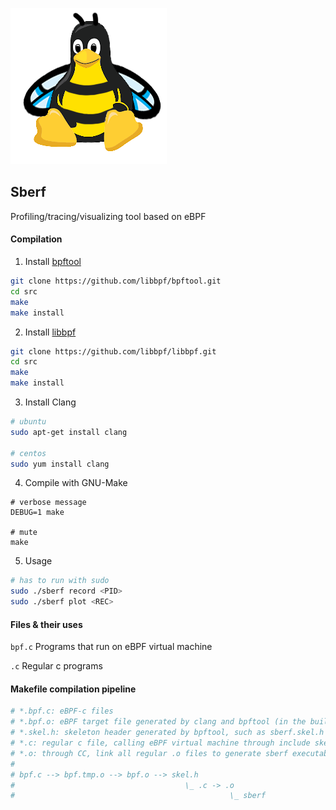 ![sberf-thumbnail](/images/sberf-transparent.png)

## Sberf
Profiling/tracing/visualizing tool based on eBPF

#### Compilation

1. Install [bpftool](https://github.com/libbpf/bpftool)

```bash
git clone https://github.com/libbpf/bpftool.git
cd src
make
make install
```

2. Install [libbpf](https://github.com/libbpf/libbpf)

```bash
git clone https://github.com/libbpf/libbpf.git
cd src
make
make install
```

3. Install Clang

```bash
# ubuntu
sudo apt-get install clang

# centos
sudo yum install clang
```

4. Compile with GNU-Make

```
# verbose message
DEBUG=1 make

# mute
make
```

5. Usage

```bash
# has to run with sudo
sudo ./sberf record <PID>
sudo ./sberf plot <REC>
```

#### Files & their uses

`bpf.c` Programs that run on eBPF virtual machine

`.c` Regular c programs

#### Makefile compilation pipeline

```bash
# *.bpf.c: eBPF-c files
# *.bpf.o: eBPF target file generated by clang and bpftool (in the build_bpf folder)
# *.skel.h: skeleton header generated by bpftool, such as sberf.skel.h (in the build_bpf folder)
# *.c: regular c file, calling eBPF virtual machine through include skeleton header 
# *.o: through CC, link all regular .o files to generate sberf executable file
#
# bpf.c --> bpf.tmp.o --> bpf.o --> skel.h
#                                      \_ .c -> .o
#                                                \_ sberf
```
